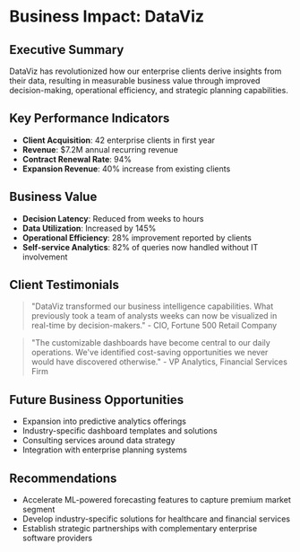 # Business Impact: DataViz

## Executive Summary
DataViz has revolutionized how our enterprise clients derive insights from their data, resulting in measurable business value through improved decision-making, operational efficiency, and strategic planning capabilities.

## Key Performance Indicators
- **Client Acquisition**: 42 enterprise clients in first year
- **Revenue**: $7.2M annual recurring revenue
- **Contract Renewal Rate**: 94%
- **Expansion Revenue**: 40% increase from existing clients

## Business Value
- **Decision Latency**: Reduced from weeks to hours
- **Data Utilization**: Increased by 145%
- **Operational Efficiency**: 28% improvement reported by clients
- **Self-service Analytics**: 82% of queries now handled without IT involvement

## Client Testimonials
> "DataViz transformed our business intelligence capabilities. What previously took a team of analysts weeks can now be visualized in real-time by decision-makers." - CIO, Fortune 500 Retail Company

> "The customizable dashboards have become central to our daily operations. We've identified cost-saving opportunities we never would have discovered otherwise." - VP Analytics, Financial Services Firm

## Future Business Opportunities
- Expansion into predictive analytics offerings
- Industry-specific dashboard templates and solutions
- Consulting services around data strategy
- Integration with enterprise planning systems

## Recommendations
- Accelerate ML-powered forecasting features to capture premium market segment
- Develop industry-specific solutions for healthcare and financial services
- Establish strategic partnerships with complementary enterprise software providers